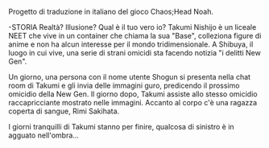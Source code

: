 Progetto di traduzione in italiano del gioco Chaos;Head Noah.

-STORIA
Realtà? Illusione? Qual è il tuo vero io?
Takumi Nishijo è un liceale NEET che vive in un container che chiama la sua "Base", colleziona figure di anime e non ha alcun interesse per il mondo tridimensionale.
A Shibuya, il luogo in cui vive, una serie di strani omicidi sta facendo notizia "i delitti New Gen".

Un giorno, una persona con il nome utente Shogun si presenta nella chat room di Takumi e gli invia delle immagini guro, predicendo il prossimo omicidio della New Gen.
Il giorno dopo, Takumi assiste allo stesso omicidio raccapricciante mostrato nelle immagini.
Accanto al corpo c'è una ragazza coperta di sangue, Rimi Sakihata.

I giorni tranquilli di Takumi stanno per finire, qualcosa di sinistro è in agguato nell'ombra...
